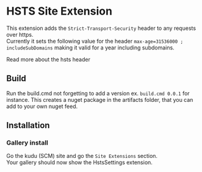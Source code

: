 # HSTS Site Extension

This extension adds the `Strict-Transport-Security` header to any requests over https.  
Currently it sets the following value for the header `max-age=31536000 ; includeSubDomains` 
making it valid for a year including subdomains.

Read more about the hsts header 
## Build

Run the build.cmd not forgetting to add a version ex. `build.cmd 0.0.1` for instance.
This creates a nuget package in the artifacts folder, that you can add to your own nuget feed.

## Installation

### Gallery install

Go the kudu (SCM) site and go the `Site Extensions` section.    
Your gallery should now show the HstsSettings extension.  

